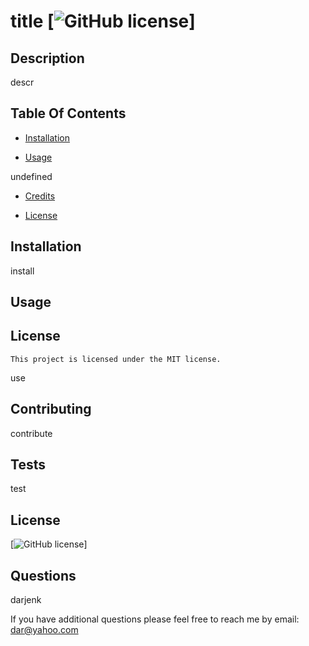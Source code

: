 # title [![GitHub license](https://img.shields.io/badge/license-MIT-blue.svg)]
    
 ## Description
    
  descr
    
 ## Table Of Contents
    
 - [Installation](#installation)
    
 - [Usage](#usage)
    
 undefined
    
 - [Credits](#credits)
    
 - [License](#license)
    
 ## Installation
    
  install
    
 ## Usage
    
 ## License
    
    This project is licensed under the MIT license.
    
  use
    
 ## Contributing
    
  contribute
    
 ## Tests
    
  test
    
 ## License
    
  [![GitHub license](https://img.shields.io/badge/license-MIT-blue.svg)]
    
 ## Questions
    
  darjenk
    
  If you have additional questions please feel free to reach me by email: dar@yahoo.com
  